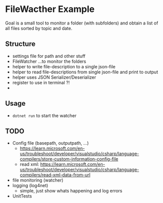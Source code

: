 # FileWacther Example

Goal is a small tool to monitor a folder (with subfolders) and obtain a list of all files sorted by topic and date.

## Structure

- settings file for path and other stuff
- FileWatcher ...to monitor the folders
- helper to write file-description to a single json-file
- helper to read file-descriptions from single json-file and print to output
- helper uses JSON Serializer/Deserializer
- register to use in terminal ?!
- 

## Usage

- `dotnet run` to start the watcher
 
## TODO

- Config file (basepath, outputpath, ...)
	- https://learn.microsoft.com/en-us/troubleshoot/developer/visualstudio/csharp/language-compilers/store-custom-information-config-file
	- read xml: https://learn.microsoft.com/en-us/troubleshoot/developer/visualstudio/csharp/language-compilers/read-xml-data-from-url
- file monitoring (watcher)
- logging (log4net)
  - simple, just show whats happening and log errors 
- UnitTests